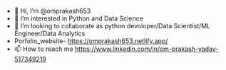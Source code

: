 - 👋 Hi, I’m @omprakash653
- 👀 I’m interested in Python and Data Science 
- 💞️ I’m looking to collaborate as python devoloper/Data Scientist/ML Engineer/Data Analytics
- Porfolio_website- https://omprakash653.netlify.app/
- 📫 How to reach me https://www.linkedin.com/in/om-prakash-yadav-517349219

<!---
omprakash653/omprakash653 is a ✨ special ✨ repository because its `README.md` (this file) appears on your GitHub profile.
You can click the Preview link to take a look at your changes.
--->
